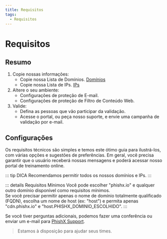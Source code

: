 ```yaml
---
title: Requisitos
tags:
  - Requisitos
---
```

# Requisitos

## Resumo

1. Copie nossas informações:
   * Copie nossa Lista de Domínios. [Domínios](/pt/guide/requirements/domains)
   * Copie nossa Lista de IPs. [IPs](/pt/guide/requirements/ips)
2. Altere o seu ambiente:
   * Configurações de proteção de E-mail.
   * Configurações de proteção de Filtro de Conteúdo Web.
3. Valide:
   * Defina as pessoas que vão participar da validação.
   * Acesse o portal, ou peça nosso suporte, e envie uma campanha de validação por e-mail.

## Configurações

Os requisitos técnicos são simples e temos este ótimo guia para ilustrá-los, com várias opções e sugestões de preferências.
Em geral, você precisa garantir que o usuário receberá nossas mensagens e poderá acessar nosso portal de treinamento online.

::: tip DICA
Recomendamos permitir todos os nossos domínios e IPs.
:::

::: details Requisitos Mínimos
Você pode escolher "phishx.io" e qualquer outro domínio disponível como requisitos mínimos.
<br>
Se você precisar permitir apenas o nome de domínio totalmente qualificado (FQDN), escolha um nome de host (ex: "host") e permita apenas "cdn.phishx.io" e "host.PHISHX_DOMINIO_ESCOLHIDO".
:::

Se você tiver perguntas adicionais, podemos fazer uma conferência ou enviar um e-mail para [PhishX Support](mailto:support@phishx.io).

> Estamos à disposição para ajudar seus times.




